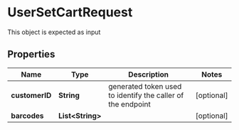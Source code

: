 

# UserSetCartRequest

This object is expected as input
## Properties

Name | Type | Description | Notes
------------ | ------------- | ------------- | -------------
**customerID** | **String** | generated token used to identify the caller of the endpoint |  [optional]
**barcodes** | **List&lt;String&gt;** |  |  [optional]



